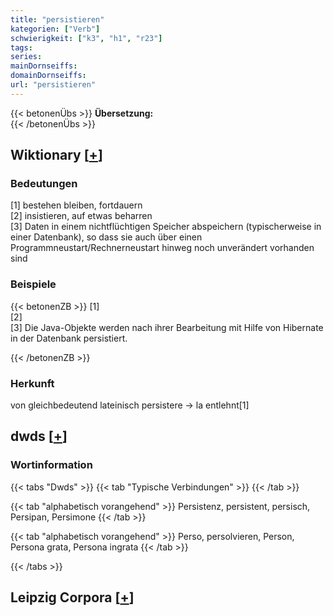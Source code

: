 ```yaml
---
title: "persistieren"
kategorien: ["Verb"]
schwierigkeit: ["k3", "h1", "r23"]
tags:
series:
mainDornseiffs:
domainDornseiffs:
url: "persistieren"
---
```


{{< betonenÜbs >}}
**Übersetzung:**  
{{< /betonenÜbs >}}

## Wiktionary [[+](https://de.wiktionary.org/wiki/persistieren)]

### Bedeutungen
[1] bestehen bleiben, fortdauern  
[2] insistieren, auf etwas beharren  
[3] Daten in einem nichtflüchtigen Speicher abspeichern (typischerweise in einer Datenbank), so dass sie auch über einen Programmneustart/Rechnerneustart hinweg noch unverändert vorhanden sind  

### Beispiele
{{< betonenZB >}}
[1]  
[2]  
[3] Die Java-Objekte werden nach ihrer Bearbeitung mit Hilfe von Hibernate in der Datenbank persistiert.  

{{< /betonenZB >}}
### Herkunft
von gleichbedeutend lateinisch persistere → la entlehnt[1]  



## dwds [[+](https://www.dwds.de/wb/persistieren)]

### Wortinformation
{{< tabs "Dwds" >}}
{{< tab "Typische Verbindungen" >}}
{{< /tab >}}

{{< tab "alphabetisch vorangehend" >}}
Persistenz, persistent, persisch, Persipan, Persimone
{{< /tab >}}

{{< tab "alphabetisch vorangehend" >}}
Perso, persolvieren, Person, Persona grata, Persona ingrata
{{< /tab >}}

{{< /tabs >}}

## Leipzig Corpora [[+](https://corpora.uni-leipzig.de/en/res?word=persistieren&corpusId=deu_newscrawl-public_2018)]

